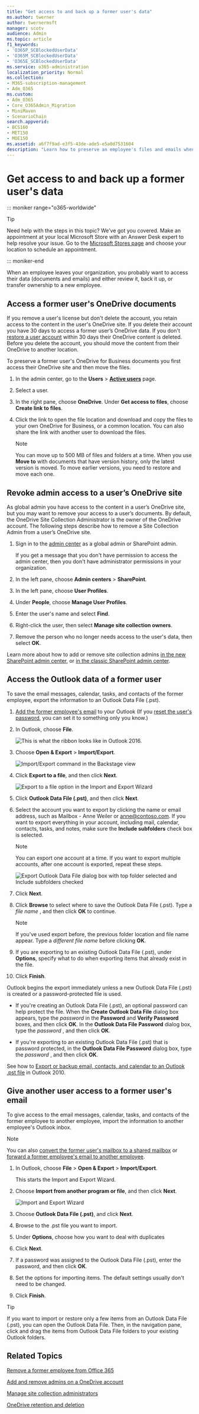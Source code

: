 ```yaml
---
title: "Get access to and back up a former user's data"
ms.author: twerner
author: twernermsft
manager: scotv
audience: Admin
ms.topic: article
f1_keywords:
- 'O365P_SCBlockedUserData'
- 'O365M_SCBlockedUserData'
- 'O365E_SCBlockedUserData'
ms.service: o365-administration
localization_priority: Normal
ms.collection: 
- M365-subscription-management 
- Adm_O365
ms.custom:
- Adm_O365
- Core_O365Admin_Migration
- MiniMaven
- ScenarioChain
search.appverid:
- BCS160
- MET150
- MOE150
ms.assetid: a6f7f9ad-e3f5-43de-ade5-e5a0d7531604
description: "Learn how to preserve an employee's files and emails when the person leaves your organization."
---
```


# Get access to and back up a former user's data

::: moniker range="o365-worldwide"

> [!TIP]
> Need help with the steps in this topic? We’ve got you covered. Make an appointment at your local Microsoft Store with an Answer Desk expert to help resolve your issue. Go to the [Microsoft Stores page](https://go.microsoft.com/fwlink/?LinkID=2041482) and choose your location to schedule an appointment.

::: moniker-end

When an employee leaves your organization, you probably want to access their data (documents and emails) and either review it, back it up, or transfer ownership to a new employee.
  
    
## Access a former user's OneDrive documents

If you remove a user's license but don't delete the account, you retain access to the content in the user's OneDrive site. If you delete their account you have 30 days to access a former user’s OneDrive data. If you don't [restore a user account](https://docs.microsoft.com/office365/admin/add-users/restore-user) within 30 days their OneDrive content is deleted. Before you delete the account, you should move the content from their OneDrive to another location.

To preserve a former user's OneDrive for Business documents you first access their OneDrive site and then move the files. 

1. In the admin center, go to the **Users** \> **<a href="https://go.microsoft.com/fwlink/p/?linkid=834822" target="_blank">Active users</a>** page.
    
2. Select a user.

3. In the right pane, choose  **OneDrive**. Under **Get access to files**, choose **Create link to files**.

4. Click the link to open the file location and download and copy the files to your own OneDrive for Business, or a common location. You can also share the link with another user to download the files.

    > [!NOTE]
    > You can move up to 500 MB of files and folders at a time.
    > When you use **Move to** with documents that have version history, only the latest version is moved. To move earlier versions, you need to restore and move each one. 
    
## Revoke admin access to a user’s OneDrive site

As global admin you have access to the content in a user’s OneDrive site, but you may want to remove your access to a user’s documents. By default, the OneDrive Site Collection Administrator is the owner of the OneDrive account. The following steps describe how to remove a Site Collection Admin from a user’s OneDrive site.

1. Sign in to the <a href="https://go.microsoft.com/fwlink/p/?linkid=837890" target="_blank">admin center</a>  as a global admin or SharePoint admin. 

    If you get a message that you don't have permission to access the admin center, then you don't have administrator permissions in your organization.

2. In the left pane, choose **Admin centers** \> **SharePoint**.

3. In the left pane, choose **User Profiles**.

4. Under **People**, choose **Manage User Profiles**.

5. Enter the user's name and select **Find**.

6. Right-click the user, then select **Manage site collection owners**.

7. Remove the person who no longer needs access to the user's data, then select **OK**.

Learn more about how to add or remove site collection admins [in the new SharePoint admin center](https://docs.microsoft.com/sharepoint/manage-site-collection-administrators#add-or-remove-site-collection-admins-in-the-new-sharepoint-admin-center), or [in the classic SharePoint admin center](https://docs.microsoft.com/sharepoint/manage-site-collection-administrators#add-or-remove-site-collection-admins-in-the-classic-sharepoint-admin-center).

    
## Access the Outlook data of a former user

To save the email messages, calendar, tasks, and contacts of the former employee, export the information to an Outlook Data File (.pst).
  
1. [Add the former employee's email](https://support.office.com/article/6e27792a-9267-4aa4-8bb6-c84ef146101b.aspx) to your Outlook (If you [reset the user's password](reset-passwords.md), you can set it to something only you know.)
    
2. In Outlook, choose **File**.
    
    ![This is what the ribbon looks like in Outlook 2016.](../media/d7f66ed3-9861-4521-b410-e86a58ab15a7.png)
  
3. Choose **Open &amp; Export** \> **Import/Export**.
    
    ![Import/Export command in the Backstage view](../media/6013919e-d8ce-4902-b7b4-78ff4260a2f8.jpg)
  
4. Click **Export to a file**, and then click **Next**.
    
    ![Export to a file option in the Import and Export Wizard](../media/458466a0-366b-4fbf-a2db-1919412c6527.jpg)
  
5. Click **Outlook Data File (.pst)**, and then click **Next**.
    
6. Select the account you want to export by clicking the name or email address, such as Mailbox - Anne Weiler or anne@contoso.com. If you want to export everything in your account, including mail, calendar, contacts, tasks, and notes, make sure the **Include subfolders** check box is selected. 
    
    > [!NOTE]
    > You can export one account at a time. If you want to export multiple accounts, after one account is exported, repeat these steps. 
  
    ![Export Outlook Data File dialog box with top folder selected and Include subfolders checked](../media/ce36616f-d76d-4ce2-b517-8ac4874e0971.jpg)
  
7. Click **Next**.
    
8. Click **Browse** to select where to save the Outlook Data File (.pst). Type a  *file name*  , and then click **OK** to continue. 
    
    > [!NOTE]
    > If you've used export before, the previous folder location and file name appear. Type a  *different file name*  before clicking **OK**. 
  
9. If you are exporting to an existing Outlook Data File (.pst), under **Options**, specify what to do when exporting items that already exist in the file.
    
10. Click **Finish**.
    
Outlook begins the export immediately unless a new Outlook Data File (.pst) is created or a password-protected file is used.
  
   - If you're creating an Outlook Data File (.pst), an optional password can help protect the file. When the **Create Outlook Data File** dialog box appears, type the  *password*  in the **Password** and **Verify Password** boxes, and then click **OK**. In the **Outlook Data File Password** dialog box, type the  *password*  , and then click **OK**.
    
  - If you're exporting to an existing Outlook Data File (.pst) that is password protected, in the **Outlook Data File Password** dialog box, type the  *password*  , and then click **OK**.
    
See how to [Export or backup email, contacts, and calendar to an Outlook .pst file](https://support.office.com/article/14252b52-3075-4e9b-be4e-ff9ef1068f91.aspx) in Outlook 2010. 
  
## Give another user access to a former user's email 

To give access to the email messages, calendar, tasks, and contacts of the former employee to another employee, import the information to another employee's Outlook inbox.

> [!NOTE]
> You can also [convert the former user's mailbox to a shared mailbox](https://docs.microsoft.com/office365/admin/email/convert-user-mailbox-to-shared-mailbox) or [forward a former employee's email to another employee](https://docs.microsoft.com/office365/admin/add-users/remove-former-employee#forward-a-former-employees-email-to-another-employee-or-convert-to-a-shared-mailbox).

  
1. In Outlook, choose **File** \> **Open &amp; Export** \> **Import/Export**.
    
    This starts the Import and Export Wizard.
    
2. Choose **Import from another program or file**, and then click **Next**.
    
    ![Import and Export Wizard](../media/15cdd674-cd7b-492c-8e93-992cfa890f26.jpg)
  
3. Choose **Outlook Data File (.pst)**, and click **Next**.
    
4. Browse to the .pst file you want to import.
    
5. Under **Options**, choose how you want to deal with duplicates
    
6. Click **Next**.
    
7. If a password was assigned to the Outlook Data File (.pst), enter the password, and then click **OK**.
    
8. Set the options for importing items. The default settings usually don't need to be changed.
    
9. Click **Finish**.
    
> [!TIP]
> If you want to import or restore only a few items from an Outlook Data File (.pst), you can open the Outlook Data File. Then, in the navigation pane, click and drag the items from Outlook Data File folders to your existing Outlook folders. 
  
  
## Related Topics
[Remove a former employee from Office 365](remove-former-employee.md)

[Add and remove admins on a OneDrive account](https://docs.microsoft.com/sharepoint/manage-user-profiles#add-and-remove-admins-for-a-users-onedrive)

[Manage site collection administrators](https://docs.microsoft.com/sharepoint/manage-site-collection-administrators#add-or-remove-site-collection-admins-in-the-new-sharepoint-admin-center)
  
[OneDrive retention and deletion](https://docs.microsoft.com/onedrive/retention-and-deletion)
  

